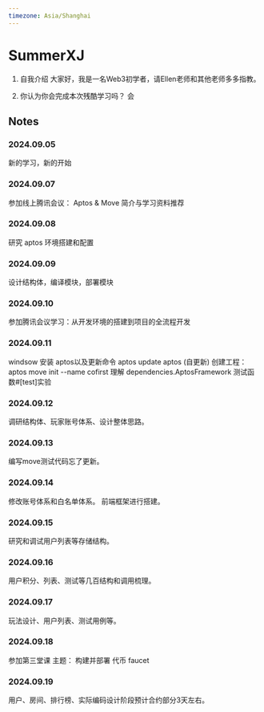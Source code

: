 ```yaml
---
timezone: Asia/Shanghai
---
```



# SummerXJ

1. 自我介绍
大家好，我是一名Web3初学者，请Ellen老师和其他老师多多指教。

2. 你认为你会完成本次残酷学习吗？
会

## Notes

<!-- Content_START -->

### 2024.09.05

新的学习，新的开始

### 2024.09.07
参加线上腾讯会议： Aptos & Move 简介与学习资料推荐

### 2024.09.08
研究 aptos 环境搭建和配置

### 2024.09.09
设计结构体，编译模块，部署模块

### 2024.09.10
参加腾讯会议学习：从开发环境的搭建到项目的全流程开发

### 2024.09.11
windsow 安装 aptos以及更新命令
aptos update aptos (自更新)
创建工程：
aptos move init --name cofirst
理解 dependencies.AptosFramework
测试函数#[test]实验

### 2024.09.12
调研结构体、玩家账号体系、设计整体思路。

### 2024.09.13
编写move测试代码忘了更新。

### 2024.09.14
修改账号体系和白名单体系。
前端框架进行搭建。

### 2024.09.15
研究和调试用户列表等存储结构。

### 2024.09.16
用户积分、列表、测试等几百结构和调用梳理。

### 2024.09.17
玩法设计、用户列表、测试用例等。

### 2024.09.18
参加第三堂课 主题： 构建并部署 代币 faucet

### 2024.09.19
用户、房间、排行榜、实际编码设计阶段预计合约部分3天左右。


<!-- Content_END -->
